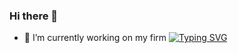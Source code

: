 ### Hi there 👋
- 🔭 I’m currently working on my firm
[![Typing SVG](https://readme-typing-svg.herokuapp.com?font=Fira+Code&pause=1000&random=false&width=435&lines=Smart-biz)](https://git.io/typing-svg)
<!--
**rooty/rooty** is a ✨ _special_ ✨ repository because its `README.md` (this file) appears on your GitHub profile.

Here are some ideas to get you started:

- 🔭 I’m currently working on ...
- 🌱 I’m currently learning ...
- 👯 I’m looking to collaborate on ...
- 🤔 I’m looking for help with ...
- 💬 Ask me about ...
- 📫 How to reach me: ...
- 😄 Pronouns: ...
- ⚡ Fun fact: ...
-->
